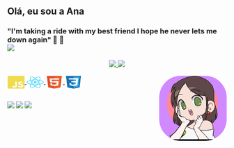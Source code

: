 ## Olá, eu sou a Ana 

### "I'm taking a ride with my best friend I hope he never lets me down again" 📣 🌹  <div> <a href="https://www.youtube.com/watch?v=snILjFUkk_A)" target="_blank"><img src="https://img.shields.io/badge/YouTube_Music-FF0000?style=for-the-badge&logo=youtube-music&logoColor=white" target="_blank"></a>
</div>


<div align="center">
  <a href="https://github.com/Anasantanacs">
  <img height="180em" src="https://github-readme-stats.vercel.app/api?username=Anasantanacs&show_icons=true&theme=dracula&include_all_commits=true&count_private=true"/>
  <img height="180em" src="https://github-readme-stats.vercel.app/api/top-langs/?username=Anasantanacs&layout=compact&langs_count=7&theme=dracula"/>
</div>
  
  
 <div style="display: inline_block"><br>
  <img align="center" alt="Rafa-Js" height="30" width="40" src="https://raw.githubusercontent.com/devicons/devicon/master/icons/javascript/javascript-plain.svg">
  <img align="center" alt="Rafa-React" height="30" width="40" src="https://raw.githubusercontent.com/devicons/devicon/master/icons/react/react-original.svg">
  <img align="center" alt="Rafa-HTML" height="30" width="40" src="https://raw.githubusercontent.com/devicons/devicon/master/icons/html5/html5-original.svg">
  <img align="center" alt="Rafa-CSS" height="30" width="40" src="https://raw.githubusercontent.com/devicons/devicon/master/icons/css3/css3-original.svg">
 
  <img align="right" alt="Ana-pic" height="150" style="border-radius:50px;" src="https://github.com/Anasantanacs/Anasantanacs/blob/8d58750025a77b4322e6b6957654c513c0181e94/picasion.com_77ee31ea10a65701deb8c9ad7f3a1be9.gif">
</div>
  
 
  
  ##
 
<div> 
  <a href="https://www.instagram.com/anacoraline/" target="_blank"><img src="https://img.shields.io/badge/-Instagram-%23E4405F?style=for-the-badge&logo=instagram&logoColor=white" target="_blank"></a>
  <a href="https://www.linkedin.com/in/ana-carolina-silva-santana-62387423b" target="_blank"><img src="https://img.shields.io/badge/-LinkedIn-%230077B5?style=for-the-badge&logo=linkedin&logoColor=white" target="_blank"></a> 
  <a href = "mailto:anasantancs@gmail.com"><img src="https://img.shields.io/badge/-Gmail-%23333?style=for-the-badge&logo=gmail&logoColor=white" target="_blank"></a>

 
</div>
